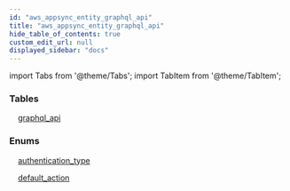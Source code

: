 ```yaml
---
id: "aws_appsync_entity_graphql_api"
title: "aws_appsync_entity_graphql_api"
hide_table_of_contents: true
custom_edit_url: null
displayed_sidebar: "docs"
---
```


import Tabs from '@theme/Tabs';
import TabItem from '@theme/TabItem';

<Tabs queryString="view">
  <TabItem value="components" label="Components" default>

### Tables

    [graphql_api](../../aws/tables/aws_appsync_entity_graphql_api.GraphqlApi)

### Enums
    [authentication_type](../../aws/enums/aws_appsync_entity_graphql_api.AuthenticationType)

    [default_action](../../aws/enums/aws_appsync_entity_graphql_api.DefaultAction)

</TabItem>
  <TabItem value="code-examples" label="Code examples">

</TabItem>
</Tabs>
